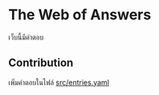 # The Web of Answers

เว็บนี้มีคำตอบ

## Contribution

เพิ่มคำตอบในไฟล์ [src/entries.yaml](./src/entries.yaml)
